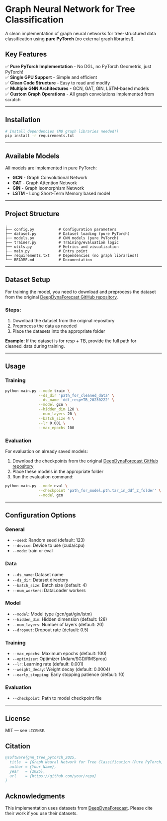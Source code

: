 # Graph Neural Network for Tree Classification

A clean implementation of graph neural networks for tree-structured data classification using **pure PyTorch** (no external graph libraries!).

## Key Features

✅ **Pure PyTorch Implementation** - No DGL, no PyTorch Geometric, just PyTorch!  
✅ **Single GPU Support** - Simple and efficient  
✅ **Clean Code Structure** - Easy to read and modify  
✅ **Multiple GNN Architectures** - GCN, GAT, GIN, LSTM-based models  
✅ **Custom Graph Operations** - All graph convolutions implemented from scratch  

---

## Installation

```bash
# Install dependencies (NO graph libraries needed!)
pip install -r requirements.txt
```

---

## Available Models

All models are implemented in pure PyTorch:

- **GCN** - Graph Convolutional Network
- **GAT** - Graph Attention Network
- **GIN** - Graph Isomorphism Network
- **LSTM** - Long Short-Term Memory based model

---

## Project Structure

```
.
├── config.py           # Configuration parameters
├── dataset.py          # Dataset loading (pure PyTorch)
├── models.py           # GNN models (pure PyTorch)
├── trainer.py          # Training/evaluation logic
├── utils.py            # Metrics and visualization
├── main.py             # Entry point
├── requirements.txt    # Dependencies (no graph libraries!)
└── README.md           # Documentation
```

---

## Dataset Setup

For training the model, you need to download and preprocess the dataset from the original [DeepDynaForecast GitHub repository](https://github.com/original-repo-link). 

### Steps:
1. Download the dataset from the original repository
2. Preprocess the data as needed
3. Place the datasets into the appropriate folder

**Example:** If the dataset is for resp + TB, provide the full path for cleaned_data during training.

---

## Usage

### Training

```bash
python main.py --mode train \
               --ds_dir 'path_for_cleaned_data' \
               --ds_name 'ddf_resp+TB_20230222' \
               --model gcn \
               --hidden_dim 128 \
               --num_layers 20 \
               --batch_size 4 \
               --lr 0.001 \
               --max_epochs 100
```

### Evaluation

For evaluation on already saved models:

1. Download the checkpoints from the original [DeepDynaForecast GitHub repository]([https://github.com/original-repo-link](https://github.com/lab-smile/DeepDynaForecast/tree/main))
2. Place these models in the appropriate folder
3. Run the evaluation command:

```bash
python main.py --mode eval \
               --checkpoint 'path_for_model.pth.tar_in_ddf_2_folder' \
               --model gcn
```

---

## Configuration Options

### General
- `--seed`: Random seed (default: 123)
- `--device`: Device to use (cuda/cpu)
- `--mode`: train or eval

### Data
- `--ds_name`: Dataset name
- `--ds_dir`: Dataset directory
- `--batch_size`: Batch size (default: 4)
- `--num_workers`: DataLoader workers

### Model
- `--model`: Model type (gcn/gat/gin/lstm)
- `--hidden_dim`: Hidden dimension (default: 128)
- `--num_layers`: Number of layers (default: 20)
- `--dropout`: Dropout rate (default: 0.5)

### Training
- `--max_epochs`: Maximum epochs (default: 100)
- `--optimizer`: Optimizer (Adam/SGD/RMSprop)
- `--lr`: Learning rate (default: 0.001)
- `--weight_decay`: Weight decay (default: 0.0004)
- `--early_stopping`: Early stopping patience (default: 10)

### Evaluation
- `--checkpoint`: Path to model checkpoint file


---

## License

MIT — see `LICENSE`.

## Citation

```bibtex
@software{gnn_tree_pytorch_2025,
  title  = {Graph Neural Network for Tree Classification (Pure PyTorch)},
  author = {Your Name},
  year   = {2025},
  url    = {https://github.com/your/repo}
}
```

## Acknowledgments

This implementation uses datasets from [DeepDynaForecast](https://github.com/original-repo-link). Please cite their work if you use their datasets.
